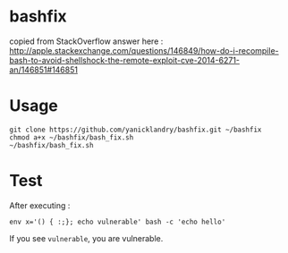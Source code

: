 bashfix
=======
copied from StackOverflow answer here : http://apple.stackexchange.com/questions/146849/how-do-i-recompile-bash-to-avoid-shellshock-the-remote-exploit-cve-2014-6271-an/146851#146851

# Usage

```
git clone https://github.com/yanicklandry/bashfix.git ~/bashfix
chmod a+x ~/bashfix/bash_fix.sh
~/bashfix/bash_fix.sh
```

# Test

After executing :
```
env x='() { :;}; echo vulnerable' bash -c 'echo hello'
```

If you see `vulnerable`, you are vulnerable.
